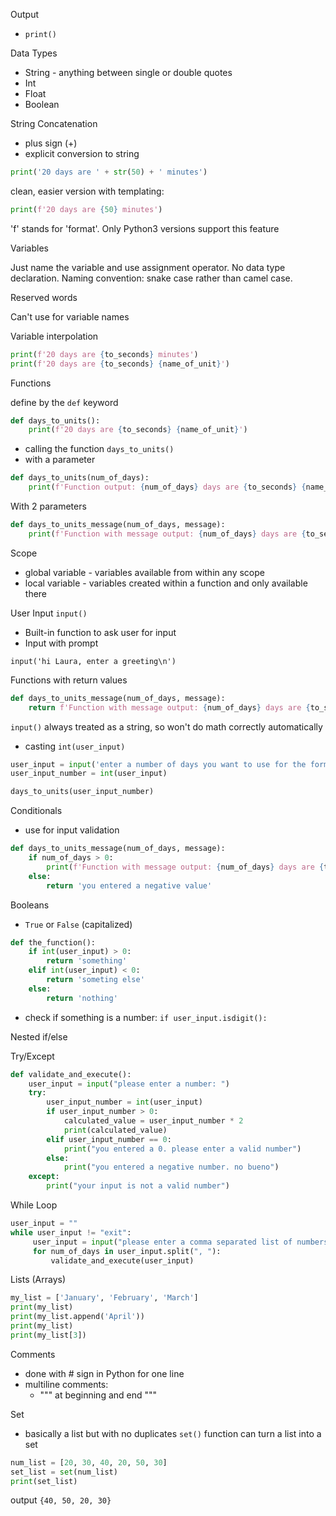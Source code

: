 Output
- `print()`

Data Types
- String - anything between single or double quotes
- Int
- Float
- Boolean

String Concatenation
- plus sign (+)
- explicit conversion to string

```python
print('20 days are ' + str(50) + ' minutes')
```

clean, easier version with templating:

```python
print(f'20 days are {50} minutes')
```

'f' stands for 'format'. Only Python3 versions support this feature

Variables

Just name the variable and use assignment operator. No data type declaration.
Naming convention: snake case rather than camel case.

Reserved words

Can't use for variable names

Variable interpolation

```python
print(f'20 days are {to_seconds} minutes')
print(f'20 days are {to_seconds} {name_of_unit}')
```

Functions

define by the `def` keyword

```python
def days_to_units():
    print(f'20 days are {to_seconds} {name_of_unit}')
```

- calling the function
`days_to_units()
`
- with a parameter

```python
def days_to_units(num_of_days):
    print(f'Function output: {num_of_days} days are {to_seconds} {name_of_unit}')
```

With 2 parameters

```python
def days_to_units_message(num_of_days, message):
    print(f'Function with message output: {num_of_days} days are {to_seconds} {name_of_unit}, {message}')
```

Scope
- global variable - variables available from within any scope
- local variable - variables created within a function and only available there

User Input
`input()`
- Built-in function to ask user for input
- Input with prompt

`input('hi Laura, enter a greeting\n')`

Functions with return values

```python
def days_to_units_message(num_of_days, message):
    return f'Function with message output: {num_of_days} days are {to_seconds} {name_of_unit}, {message}'
```

`input()` always treated as a string, so won't do math correctly automatically

- casting `int(user_input)`

```python
user_input = input('enter a number of days you want to use for the formula')
user_input_number = int(user_input)

days_to_units(user_input_number)
```

Conditionals
- use for input validation
```python
def days_to_units_message(num_of_days, message):
    if num_of_days > 0:
        print(f'Function with message output: {num_of_days} days are {to_seconds} {name_of_unit}, {message}')
    else:
        return 'you entered a negative value'
```

Booleans
- `True` or `False` (capitalized)
```python
def the_function():
    if int(user_input) > 0:
        return 'something'
    elif int(user_input) < 0:
        return 'someting else'
    else:
        return 'nothing'
```
- check if something is a number:
`if user_input.isdigit():`

Nested if/else

Try/Except
```python
def validate_and_execute():
    user_input = input("please enter a number: ")
    try:
        user_input_number = int(user_input)
        if user_input_number > 0:
            calculated_value = user_input_number * 2
            print(calculated_value)
        elif user_input_number == 0:
            print("you entered a 0. please enter a valid number")
        else:
            print("you entered a negative number. no bueno")
    except:
        print("your input is not a valid number")
```
While Loop

```python
user_input = ""
while user_input != "exit":
     user_input = input("please enter a comma separated list of numbers: ")
     for num_of_days in user_input.split(", "):
         validate_and_execute(user_input)
```

Lists (Arrays)

```python
my_list = ['January', 'February', 'March']
print(my_list)
print(my_list.append('April'))
print(my_list)
print(my_list[3])
```

Comments
- done with # sign in Python for one line
- multiline comments:
  - """ at beginning and end """

Set
- basically a list but with no duplicates
`set()` function can turn a list into a set
```python
num_list = [20, 30, 40, 20, 50, 30]
set_list = set(num_list)
print(set_list)
```
output
`{40, 50, 20, 30}`